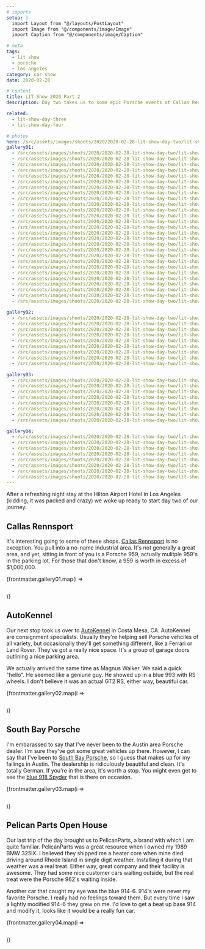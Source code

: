 ```yaml
---
# imports
setup: |
  import Layout from "@/layouts/PostLayout"
  import Image from "@/components/image/Image"
  import Caption from "@/components/image/Caption"

# meta
tags:
  - lit show
  - porsche
  - los angeles
category: car show
date: 2020-02-28

# content
title: LIT Show 2020 Part 2
description: Day two takes us to some epic Porsche events at Callas Rennsport, Auto Kennel and Pelican Parts.

related:
  - lit-show-day-three
  - lit-show-day-four

# photos
hero: /src/assets/images/shoots/2020/2020-02-28-lit-show-day-two/lit-show-2020_001.jpg
gallery01:
  - /src/assets/images/shoots/2020/2020-02-28-lit-show-day-two/lit-show-2020_001.jpg
  - /src/assets/images/shoots/2020/2020-02-28-lit-show-day-two/lit-show-2020_002.jpg
  - /src/assets/images/shoots/2020/2020-02-28-lit-show-day-two/lit-show-2020_003.jpg
  - /src/assets/images/shoots/2020/2020-02-28-lit-show-day-two/lit-show-2020_004.jpg
  - /src/assets/images/shoots/2020/2020-02-28-lit-show-day-two/lit-show-2020_005.jpg
  - /src/assets/images/shoots/2020/2020-02-28-lit-show-day-two/lit-show-2020_006.jpg
  - /src/assets/images/shoots/2020/2020-02-28-lit-show-day-two/lit-show-2020_007.jpg
  - /src/assets/images/shoots/2020/2020-02-28-lit-show-day-two/lit-show-2020_008.jpg
  - /src/assets/images/shoots/2020/2020-02-28-lit-show-day-two/lit-show-2020_009.jpg
  - /src/assets/images/shoots/2020/2020-02-28-lit-show-day-two/lit-show-2020_010.jpg
  - /src/assets/images/shoots/2020/2020-02-28-lit-show-day-two/lit-show-2020_011.jpg
  - /src/assets/images/shoots/2020/2020-02-28-lit-show-day-two/lit-show-2020_012.jpg
  - /src/assets/images/shoots/2020/2020-02-28-lit-show-day-two/lit-show-2020_013.jpg
  - /src/assets/images/shoots/2020/2020-02-28-lit-show-day-two/lit-show-2020_014.jpg
  - /src/assets/images/shoots/2020/2020-02-28-lit-show-day-two/lit-show-2020_015.jpg
  - /src/assets/images/shoots/2020/2020-02-28-lit-show-day-two/lit-show-2020_016.jpg
  - /src/assets/images/shoots/2020/2020-02-28-lit-show-day-two/lit-show-2020_017.jpg
  - /src/assets/images/shoots/2020/2020-02-28-lit-show-day-two/lit-show-2020_018.jpg
  - /src/assets/images/shoots/2020/2020-02-28-lit-show-day-two/lit-show-2020_019.jpg
  - /src/assets/images/shoots/2020/2020-02-28-lit-show-day-two/lit-show-2020_020.jpg
  - /src/assets/images/shoots/2020/2020-02-28-lit-show-day-two/lit-show-2020_021.jpg
  - /src/assets/images/shoots/2020/2020-02-28-lit-show-day-two/lit-show-2020_022.jpg
  - /src/assets/images/shoots/2020/2020-02-28-lit-show-day-two/lit-show-2020_023.jpg
  - /src/assets/images/shoots/2020/2020-02-28-lit-show-day-two/lit-show-2020_024.jpg
  - /src/assets/images/shoots/2020/2020-02-28-lit-show-day-two/lit-show-2020_025.jpg
  - /src/assets/images/shoots/2020/2020-02-28-lit-show-day-two/lit-show-2020_026.jpg
  - /src/assets/images/shoots/2020/2020-02-28-lit-show-day-two/lit-show-2020_027.jpg

gallery02:
  - /src/assets/images/shoots/2020/2020-02-28-lit-show-day-two/lit-show-2020_028.jpg
  - /src/assets/images/shoots/2020/2020-02-28-lit-show-day-two/lit-show-2020_029.jpg
  - /src/assets/images/shoots/2020/2020-02-28-lit-show-day-two/lit-show-2020_030.jpg
  - /src/assets/images/shoots/2020/2020-02-28-lit-show-day-two/lit-show-2020_031.jpg
  - /src/assets/images/shoots/2020/2020-02-28-lit-show-day-two/lit-show-2020_032.jpg
  - /src/assets/images/shoots/2020/2020-02-28-lit-show-day-two/lit-show-2020_033.jpg
  - /src/assets/images/shoots/2020/2020-02-28-lit-show-day-two/lit-show-2020_034.jpg
  - /src/assets/images/shoots/2020/2020-02-28-lit-show-day-two/lit-show-2020_035.jpg
  - /src/assets/images/shoots/2020/2020-02-28-lit-show-day-two/lit-show-2020_036.jpg

gallery03:
  - /src/assets/images/shoots/2020/2020-02-28-lit-show-day-two/lit-show-2020_037.jpg
  - /src/assets/images/shoots/2020/2020-02-28-lit-show-day-two/lit-show-2020_038.jpg
  - /src/assets/images/shoots/2020/2020-02-28-lit-show-day-two/lit-show-2020_039.jpg
  - /src/assets/images/shoots/2020/2020-02-28-lit-show-day-two/lit-show-2020_040.jpg
  - /src/assets/images/shoots/2020/2020-02-28-lit-show-day-two/lit-show-2020_041.jpg
  - /src/assets/images/shoots/2020/2020-02-28-lit-show-day-two/lit-show-2020_042.jpg
  - /src/assets/images/shoots/2020/2020-02-28-lit-show-day-two/lit-show-2020_043.jpg
  - /src/assets/images/shoots/2020/2020-02-28-lit-show-day-two/lit-show-2020_044.jpg

gallery04:
  - /src/assets/images/shoots/2020/2020-02-28-lit-show-day-two/lit-show-2020_045.jpg
  - /src/assets/images/shoots/2020/2020-02-28-lit-show-day-two/lit-show-2020_046.jpg
  - /src/assets/images/shoots/2020/2020-02-28-lit-show-day-two/lit-show-2020_047.jpg
  - /src/assets/images/shoots/2020/2020-02-28-lit-show-day-two/lit-show-2020_048.jpg
  - /src/assets/images/shoots/2020/2020-02-28-lit-show-day-two/lit-show-2020_049.jpg
  - /src/assets/images/shoots/2020/2020-02-28-lit-show-day-two/lit-show-2020_050.jpg
  - /src/assets/images/shoots/2020/2020-02-28-lit-show-day-two/lit-show-2020_051.jpg
  - /src/assets/images/shoots/2020/2020-02-28-lit-show-day-two/lit-show-2020_052.jpg
---
```


After a refreshing night stay at the Hilton Airport Hotel in Los Angeles (kidding, it was packed and crazy) we woke up ready to start day two of our journey.

## Callas Rennsport

It's interesting going to some of these shops. [Callas Rennsport](https://www.callasrennsport.com/) is no exception. You pull into a no-name industrial area. It's not generally a great area, and yet, sitting in front of you is a Porsche 959, actually mulitple 959's in the parking lot. For those that don't know, a 959 is worth in excess of $1,000,000.

<div>
    {frontmatter.gallery01.map(i =>
        <figure>
            <picture>
                <Image file={i} />
            </picture>
            <Caption file={i} showMeta={true}>
        </figure>
    )}
</div>

## AutoKennel

Our next stop took us over to [AutoKennel](https://autokennel.com/) in Costa Mesa, CA. AutoKennel are consignment specialists. Usually they're helping sell Porsche vehciles of all variety, but occasionally they'll get something different, like a Ferrari or Land Rover. They've got a really nice space. It's a group of garage doors outlining a nice parking area.

We actually arrived the same time as Magnus Walker. We said a quick "hello". He seemed like a geniune guy. He showed up in a blue 993 with RS wheels. I don't believe it was an actual GT2 RS, either way, beautiful car.

<div>
    {frontmatter.gallery02.map(i =>
        <figure>
            <picture>
                <Image file={i} />
            </picture>
            <Caption file={i} showMeta={true}>
        </figure>
    )}
</div>

## South Bay Porsche

I'm embarassed to say that I've never been to the Austin area Porsche dealer. I'm sure they've got some great vehicles up there. However, I can say that I've been to [South Bay Porsche](https://www.porschesouthbay.com/), so I guess that makes up for my failings in Austin. The dealership is ridiculously beautiful and clean. It's totally German. If you're in the area, it's worth a stop. You might even get to see the [blue 918 Spyder](https://www.google.com/maps/place/Porsche+South+Bay/@33.899252,-118.3719878,3a,91.2y,90t/data=!3m8!1e2!3m6!1sAF1QipOf61b3wqAYxE4FzwpaDnv6tW4xnDLVMYIR2A3M!2e10!3e12!6shttps:%2F%2Flh5.googleusercontent.com%2Fp%2FAF1QipOf61b3wqAYxE4FzwpaDnv6tW4xnDLVMYIR2A3M%3Dw203-h135-k-no!7i1200!8i800!4m5!3m4!1s0x80dd4a56efd17825:0xa4516fa00e7a781a!8m2!3d33.898877!4d-118.371598) that is there on occasion.

<div>
    {frontmatter.gallery03.map(i =>
        <figure>
            <picture>
                <Image file={i} />
            </picture>
            <Caption file={i} showMeta={true}>
        </figure>
    )}
</div>

## Pelican Parts Open House

Our last trip of the day brought us to PelicanParts, a brand with which I am quite familiar. PelicanParts was a great resource when I owned my 1989 BMW 325iX. I believed they shipped me a heater core when mine died driving around Rhode Island in single digit weather. Installing it during that weather was a real treat. Either way, great company and their facility is awesome. They had some nice customer cars waiting outside, but the real treat were the Porsche 962's waiting inside.

Another car that caught my eye was the blue 914-6. 914's were never my favorite Porsche. I really had no feelings toward them. But every time I saw a lightly modified 914-6 they grew on me. I'd love to get a beat up base 914 and modify it, looks like it would be a really fun car.

<div>
    {frontmatter.gallery04.map(i =>
        <figure>
            <picture>
                <Image file={i} />
            </picture>
            <Caption file={i} showMeta={true}>
        </figure>
    )}
</div>
